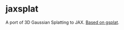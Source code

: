 # jaxsplat

A port of 3D Gaussian Splatting to JAX.
[Based on gsplat](https://github.com/nerfstudio-project/gsplat).
